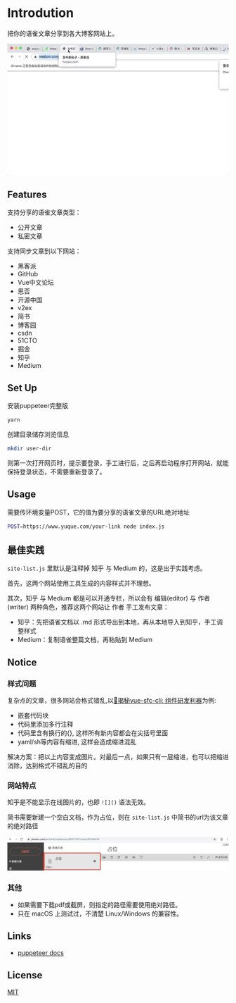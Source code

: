 # Introdution
把你的语雀文章分享到各大博客网站上。

![](./assets/pupeteer.gif)

## Features
支持分享的语雀文章类型：
- 公开文章
- 私密文章

支持同步文章到以下网站：
- 黑客派
- GitHub
- Vue中文论坛
- 思否
- 开源中国
- v2ex
- 简书
- 博客园
- csdn
- 51CTO
- 掘金
- 知乎
- Medium

## Set Up
安装puppeteer完整版

```sh
yarn
```

创建目录储存浏览信息

```sh
mkdir user-dir
```

则第一次打开网页时，提示要登录，手工进行后，之后再启动程序打开网站，就能保持登录状态，不需要重新登录了。

## Usage

需要传环境变量POST，它的值为要分享的语雀文章的URL绝对地址

```sh
POST=https://www.yuque.com/your-link node index.js
```

## 最佳实践
`site-list.js` 里默认是注释掉 知乎 与 Medium 的，这是出于实践考虑。

首先，这两个网站使用工具生成的内容样式并不理想。

其次，知乎 与 Medium 都是可以开通专栏，所以会有 编辑(editor) 与 作者(writer) 两种角色，推荐这两个网站让 作者 手工发布文章：

- 知乎：先把语雀文档以 .md 形式导出到本地，再从本地导入到知乎，手工调整样式
- Medium：复制语雀整篇文档，再粘贴到 Medium

## Notice

### 样式问题
复杂点的文章，很多网站会格式错乱,以[🔨揭秘vue-sfc-cli: 组件研发利器](https://zhuanlan.zhihu.com/p/72590127)为例:

- 嵌套代码块
- 代码里添加多行注释
- 代码里含有换行的{}, 这样所有新内容都会在尖括号里面
- yaml/sh等内容有缩进, 这样会造成缩进混乱

解决方案：把以上内容变成图片。对最后一点，如果只有一层缩进，也可以把缩进消除，达到格式不错乱的目的

### 网站特点

知乎是不能显示在线图片的，也即 `![]()` 语法无效。

简书需要新建一个空白文档，作为占位，则在 `site-list.js` 中简书的url为该文章的绝对路径

![image-20190713171750813](assets/image-20190713171750813.png)


### 其他
- 如果需要下载pdf或截屏，则指定的路径需要使用绝对路径。
- 只在 macOS 上测试过，不清楚 Linux/Windows 的兼容性。


## Links
- [puppeteer docs](https://pptr.dev/)

## License
[MIT](LICENSE)

